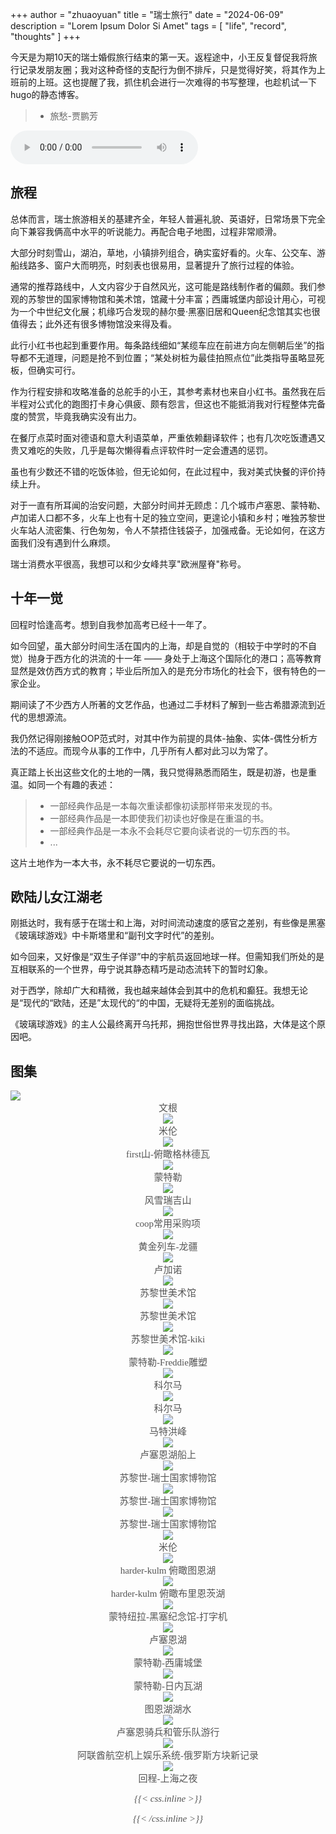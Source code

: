 +++
author = "zhuaoyuan"
title = "瑞士旅行"
date = "2024-06-09"
description = "Lorem Ipsum Dolor Si Amet"
tags = [
    "life",
    "record",
    "thoughts"
]
+++

今天是为期10天的瑞士婚假旅行结束的第一天。返程途中，小王反复督促我将旅行记录发朋友圈；我对这种奇怪的支配行为倒不排斥，只是觉得好笑，将其作为上班前的上班。这也提醒了我，抓住机会进行一次难得的书写整理，也趁机试一下hugo的静态博客。

<!--more-->

> * 旅愁-贾鹏芳 
<audio controls>
  <source src="/post/a-tour-to-switzerland/jiapengfang-lvchou.mp3" type="audio/mpeg">
  Your browser does not support this audio format.
</audio>

## 旅程

总体而言，瑞士旅游相关的基建齐全，年轻人普遍礼貌、英语好，日常场景下完全向下兼容我俩高中水平的听说能力。再配合电子地图，过程非常顺滑。

大部分时刻雪山，湖泊，草地，小镇排列组合，确实蛮好看的。火车、公交车、游船线路多、窗户大而明亮，时刻表也很易用，显著提升了旅行过程的体验。

通常的推荐路线中，人文内容少于自然风光，这可能是路线制作者的偏颇。我们参观的苏黎世的国家博物馆和美术馆，馆藏十分丰富；西庸城堡内部设计用心，可视为一个中世纪文化展；机缘巧合发现的赫尔曼·黑塞旧居和Queen纪念馆其实也很值得去；此外还有很多博物馆没来得及看。

此行小红书也起到重要作用。每条路线细如“某缆车应在前进方向左侧朝后坐”的指导都不无道理，问题是抢不到位置；“某处树桩为最佳拍照点位”此类指导虽略显死板，但确实可行。

作为行程安排和攻略准备的总舵手的小王，其参考素材也来自小红书。虽然我在后半程对公式化的跑图打卡身心俱疲、颇有怨言，但这也不能抵消我对行程整体完备度的赞赏，毕竟我确实没有出力。

在餐厅点菜时面对德语和意大利语菜单，严重依赖翻译软件；也有几次吃饭遭遇又贵又难吃的失败，几乎是每次懒得看点评软件时一定会遭遇的惩罚。

虽也有少数还不错的吃饭体验，但无论如何，在此过程中，我对美式快餐的评价持续上升。

对于一直有所耳闻的治安问题，大部分时间并无顾虑：几个城市卢塞恩、蒙特勒、卢加诺人口都不多，火车上也有十足的独立空间，更遑论小镇和乡村；唯独苏黎世火车站人流密集、行色匆匆，令人不禁捂住钱袋子，加强戒备。无论如何，在这方面我们没有遇到什么麻烦。

瑞士消费水平很高，我想可以和少女峰共享"欧洲屋脊"称号。

## 十年一觉

回程时恰逢高考。想到自我参加高考已经十一年了。

如今回望，虽大部分时间生活在国内的上海，却是自觉的（相较于中学时的不自觉）抛身于西方化的洪流的十一年 —— 身处于上海这个国际化的港口；高等教育显然是效仿西方式的教育；毕业后所加入的是充分市场化的社会下，很有特色的一家企业。

期间读了不少西方人所著的文艺作品，也通过二手材料了解到一些古希腊源流到近代的思想源流。

我仍然记得刚接触OOP范式时，对其中作为前提的具体-抽象、实体-偶性分析方法的不适应。而现今从事的工作中，几乎所有人都对此习以为常了。

真正踏上长出这些文化的土地的一隅，我只觉得熟悉而陌生，既是初游，也是重温。如同一个有趣的表述：

> * 一部经典作品是一本每次重读都像初读那样带来发现的书。
> * 一部经典作品是一本即使我们初读也好像是在重温的书。
> * 一部经典作品是一本永不会耗尽它要向读者说的一切东西的书。
> * ...

这片土地作为一本大书，永不耗尽它要说的一切东西。


## 欧陆儿女江湖老

刚抵达时，我有感于在瑞士和上海，对时间流动速度的感官之差别，有些像是黑塞《玻璃球游戏》中卡斯塔里和“副刊文字时代”的差别。

如今回来，又好像是“双生子佯谬”中的宇航员返回地球一样。但需知我们所处的是互相联系的一个世界，毋宁说其静态精巧是动态流转下的暂时幻象。

对于西学，除却广大和精微，我也越来越体会到其中的危机和癫狂。我想无论是“现代的“欧陆，还是”太现代的“的中国，无疑将无差别的面临挑战。

《玻璃球游戏》的主人公最终离开乌托邦，拥抱世俗世界寻找出路，大体是这个原因吧。


## 图集


<div>
<img class="with-img-caption" src="/post/a-tour-of-switzerland/image31.jpg" />
<i class="img-caption">文根 <i/>
</div>

<div>
<img class="with-img-caption" src="/post/a-tour-of-switzerland/image30.jpg" />
<i class="img-caption">米伦 <i/>
</div>

<div>
<img class="with-img-caption" src="/post/a-tour-of-switzerland/image28.jpg" />
<i class="img-caption">first山-俯瞰格林德瓦 <i/>
</div>

<div>
<img class="with-img-caption" src="/post/a-tour-of-switzerland/image27.jpg" />
<i class="img-caption">蒙特勒 <i/>
</div>

<div>
<img class="with-img-caption" src="/post/a-tour-of-switzerland/image26.jpg" />
<i class="img-caption">风雪瑞吉山 <i/>
</div>

<div>
<img class="with-img-caption" src="/post/a-tour-of-switzerland/image25.jpg" />
<i class="img-caption">coop常用采购项 <i/>
</div>

<div>
<img class="with-img-caption" src="/post/a-tour-of-switzerland/image24.jpg" />
<i class="img-caption">黄金列车-龙疆 <i/>
</div>

<div>
<img class="with-img-caption" src="/post/a-tour-of-switzerland/image21.jpg" />
<i class="img-caption">卢加诺 <i/>
</div>

<div>
<img class="with-img-caption" src="/post/a-tour-of-switzerland/image22.jpg" />
<i class="img-caption">苏黎世美术馆 <i/>
</div>

<div>
<img class="with-img-caption" src="/post/a-tour-of-switzerland/image23.jpg" />
<i class="img-caption">苏黎世美术馆 <i/>
</div>

<div>
<img class="with-img-caption" src="/post/a-tour-of-switzerland/image14.jpg" />
<i class="img-caption">苏黎世美术馆-kiki <i/>
</div>

<div>
<img class="with-img-caption" src="/post/a-tour-of-switzerland/image34.jpg" />
<i class="img-caption">蒙特勒-Freddie雕塑 <i/>
</div>

<div>
<img class="with-img-caption" src="/post/a-tour-of-switzerland/image16.jpg" />
<i class="img-caption">科尔马 <i/>
</div>

<div>
<img class="with-img-caption" src="/post/a-tour-of-switzerland/image29.jpg" />
<i class="img-caption">科尔马 <i/>
</div>

<div>
<img class="with-img-caption" src="/post/a-tour-of-switzerland/image15.jpg" />
<i class="img-caption">马特洪峰 <i/>
</div>

<div>
<img class="with-img-caption" src="/post/a-tour-of-switzerland/image33.jpg" />
<i class="img-caption">卢塞恩湖船上 <i/>
</div>

<div>
<img class="with-img-caption" src="/post/a-tour-of-switzerland/image13.jpg" />
<i class="img-caption">苏黎世-瑞士国家博物馆 <i/>
</div>

<div>
<img class="with-img-caption" src="/post/a-tour-of-switzerland/image12.jpg" />
<i class="img-caption">苏黎世-瑞士国家博物馆 <i/>
</div>

<div>
<img class="with-img-caption" src="/post/a-tour-of-switzerland/image32.jpg" />
<i class="img-caption">苏黎世-瑞士国家博物馆 <i/>
</div>

<div>
<img class="with-img-caption" src="/post/a-tour-of-switzerland/image11.jpg" />
<i class="img-caption">米伦 <i/>
</div>

<div>
<img class="with-img-caption" src="/post/a-tour-of-switzerland/image10.jpg" />
<i class="img-caption">harder-kulm 俯瞰图恩湖 <i/>
</div>


<div>
<img class="with-img-caption" src="/post/a-tour-of-switzerland/image8.jpg" />
<i class="img-caption">harder-kulm 俯瞰布里恩茨湖 <i/>
</div>

<div>
<img class="with-img-caption" src="/post/a-tour-of-switzerland/image7.jpg" />
<i class="img-caption">蒙特纽拉-黑塞纪念馆-打字机 <i/>
</div>

<div>
<img class="with-img-caption" src="/post/a-tour-of-switzerland/image6.jpg" />
<i class="img-caption">卢塞恩湖 <i/>
</div>

<div>
<img class="with-img-caption" src="/post/a-tour-of-switzerland/image5.jpg" />
<i class="img-caption">蒙特勒-西庸城堡 <i/>
</div>

<div>
<img class="with-img-caption" src="/post/a-tour-of-switzerland/image4.jpg" />
<i class="img-caption">蒙特勒-日内瓦湖 <i/>
</div>

<div>
<img class="with-img-caption" src="/post/a-tour-of-switzerland/image3.jpg" />
<i class="img-caption">图恩湖湖水 <i/>
</div>

<div>
<img class="with-img-caption" src="/post/a-tour-of-switzerland/image2.jpg" />
<i class="img-caption">卢塞恩骑兵和管乐队游行 <i/>
</div>

<div>
<img class="with-img-caption" src="/post/a-tour-of-switzerland/image1.jpg" />
<i class="img-caption">阿联酋航空机上娱乐系统-俄罗斯方块新记录 <i/>
</div>

<div>
<img class="with-img-caption" src="/post/a-tour-of-switzerland/image20.jpg" />
<i class="img-caption">回程-上海之夜 <i/>
</div>


{{< css.inline >}}
<style>
img.with-img-caption {
    margin-bottom: 0;
}
.img-caption {
    font-style: normal;
    font-size: 15px;
    color: #555;
    display: block;
    text-align: center;
    text-indent: 0;
    font-family: STKaiti, serif;
}
</style>
{{< /css.inline >}}

